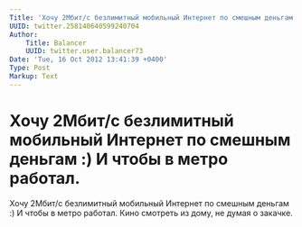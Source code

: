 ```yaml
---
Title: 'Хочу 2Мбит/с безлимитный мобильный Интернет по смешным деньгам :) И чтобы в метро работал.'
UUID: twitter.258140640599240704
Author:
    Title: Balancer
    UUID: twitter.user.balancer73
Date: 'Tue, 16 Oct 2012 13:41:39 +0400'
Type: Post
Markup: Text
---
```


# Хочу 2Мбит/с безлимитный мобильный Интернет по смешным деньгам :) И чтобы в метро работал.

Хочу 2Мбит/с безлимитный мобильный Интернет по смешным
деньгам :) И чтобы в метро работал. Кино смотреть из дому,
не думая о закачке.